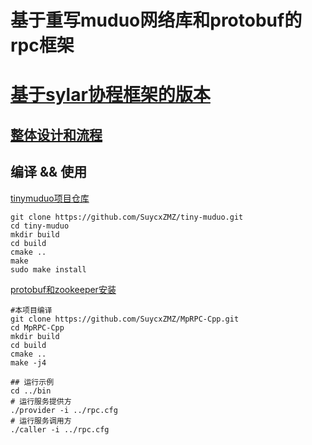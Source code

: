 # 基于重写muduo网络库和protobuf的rpc框架

# [基于sylar协程框架的版本](https://github.com/SuycxZMZ/sylar-from-suycx)

## [整体设计和流程](docs/整体设计和流程.md)

## 编译 && 使用

[tinymuduo项目仓库](https://github.com/SuycxZMZ/tiny-muduo)

```shell
git clone https://github.com/SuycxZMZ/tiny-muduo.git
cd tiny-muduo
mkdir build
cd build
cmake ..
make 
sudo make install
```

[protobuf和zookeeper安装](tools-package/README.md)

```shell
#本项目编译
git clone https://github.com/SuycxZMZ/MpRPC-Cpp.git
cd MpRPC-Cpp
mkdir build
cd build
cmake ..
make -j4

## 运行示例
cd ../bin
# 运行服务提供方
./provider -i ../rpc.cfg
# 运行服务调用方
./caller -i ../rpc.cfg
```
